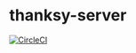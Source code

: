 # thanksy-server

[![CircleCI](https://circleci.com/gh/tooploox/thanksy-server/tree/master.svg?style=svg&circle-token=785972e2d5ae5f788b329e1fb5172cc2ee5a4a07)](https://circleci.com/gh/tooploox/thanksy-server/tree/master)
